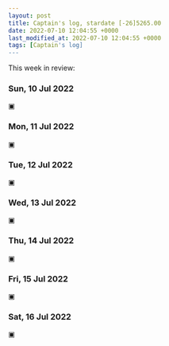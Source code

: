 ```yaml
---
layout: post
title: Captain's log, stardate [-26]5265.00
date: 2022-07-10 12:04:55 +0000
last_modified_at: 2022-07-10 12:04:55 +0000
tags: [Captain's log]
---
```


This week in review:

<!-- more -->

### Sun, 10 Jul 2022

▣

### Mon, 11 Jul 2022

▣

### Tue, 12 Jul 2022

▣

### Wed, 13 Jul 2022

▣

### Thu, 14 Jul 2022

▣

### Fri, 15 Jul 2022

▣

### Sat, 16 Jul 2022

▣
